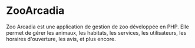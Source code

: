 # ZooArcadia
Zoo Arcadia est une application de gestion de zoo développée en PHP. Elle permet de gérer les animaux, les habitats, les services, les utilisateurs, les horaires d'ouverture, les avis, et plus encore.